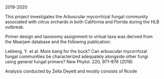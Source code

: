 2019-2020

This project investigates the Arbuscular mycorrhizal fungal community associated with citrus orchards in both California and Florida during the HLB outbreak. 

Primer design and taxonomy assignment to virtual taxa was derived from the Maarjam database and the following publication: 

Lekberg, Y. et al. More bang for the buck? Can arbuscular mycorrhizal fungal communities be characterized adequately alongside other fungi using general fungal primers? New Phytol. 220, 971–976 (2018)


Analysis conducted by Zella Deyett and mostly consists of Rcode
